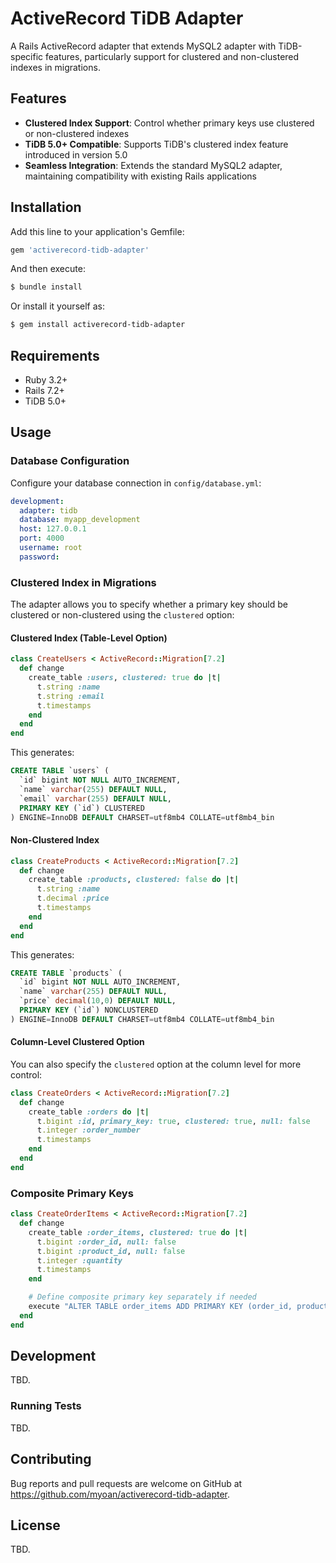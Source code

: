 # ActiveRecord TiDB Adapter

A Rails ActiveRecord adapter that extends MySQL2 adapter with TiDB-specific features, particularly support for clustered and non-clustered indexes in migrations.

## Features

- **Clustered Index Support**: Control whether primary keys use clustered or non-clustered indexes
- **TiDB 5.0+ Compatible**: Supports TiDB's clustered index feature introduced in version 5.0
- **Seamless Integration**: Extends the standard MySQL2 adapter, maintaining compatibility with existing Rails applications

## Installation

Add this line to your application's Gemfile:

```ruby
gem 'activerecord-tidb-adapter'
```

And then execute:

```bash
$ bundle install
```

Or install it yourself as:

```bash
$ gem install activerecord-tidb-adapter
```

## Requirements

- Ruby 3.2+
- Rails 7.2+
- TiDB 5.0+

## Usage

### Database Configuration

Configure your database connection in `config/database.yml`:

```yaml
development:
  adapter: tidb
  database: myapp_development
  host: 127.0.0.1
  port: 4000
  username: root
  password:
```

### Clustered Index in Migrations

The adapter allows you to specify whether a primary key should be clustered or non-clustered using the `clustered` option:

#### Clustered Index (Table-Level Option)

```ruby
class CreateUsers < ActiveRecord::Migration[7.2]
  def change
    create_table :users, clustered: true do |t|
      t.string :name
      t.string :email
      t.timestamps
    end
  end
end
```

This generates:

```sql
CREATE TABLE `users` (
  `id` bigint NOT NULL AUTO_INCREMENT,
  `name` varchar(255) DEFAULT NULL,
  `email` varchar(255) DEFAULT NULL,
  PRIMARY KEY (`id`) CLUSTERED
) ENGINE=InnoDB DEFAULT CHARSET=utf8mb4 COLLATE=utf8mb4_bin
```

#### Non-Clustered Index

```ruby
class CreateProducts < ActiveRecord::Migration[7.2]
  def change
    create_table :products, clustered: false do |t|
      t.string :name
      t.decimal :price
      t.timestamps
    end
  end
end
```

This generates:

```sql
CREATE TABLE `products` (
  `id` bigint NOT NULL AUTO_INCREMENT,
  `name` varchar(255) DEFAULT NULL,
  `price` decimal(10,0) DEFAULT NULL,
  PRIMARY KEY (`id`) NONCLUSTERED
) ENGINE=InnoDB DEFAULT CHARSET=utf8mb4 COLLATE=utf8mb4_bin
```

#### Column-Level Clustered Option

You can also specify the `clustered` option at the column level for more control:

```ruby
class CreateOrders < ActiveRecord::Migration[7.2]
  def change
    create_table :orders do |t|
      t.bigint :id, primary_key: true, clustered: true, null: false
      t.integer :order_number
      t.timestamps
    end
  end
end
```

### Composite Primary Keys

```ruby
class CreateOrderItems < ActiveRecord::Migration[7.2]
  def change
    create_table :order_items, clustered: true do |t|
      t.bigint :order_id, null: false
      t.bigint :product_id, null: false
      t.integer :quantity
      t.timestamps
    end

    # Define composite primary key separately if needed
    execute "ALTER TABLE order_items ADD PRIMARY KEY (order_id, product_id) CLUSTERED"
  end
end
```

## Development

TBD.

### Running Tests

TBD.

## Contributing

Bug reports and pull requests are welcome on GitHub at https://github.com/myoan/activerecord-tidb-adapter.

## License

TBD.

